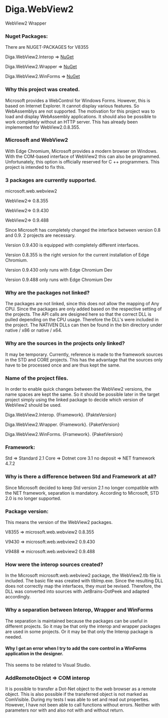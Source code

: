 # Diga.WebView2
WebView2 Wrapper

### Nuget Packages:
There are NUGET-PACKAGES for V8355

Diga.WebView2.Interop => [NuGet](https://www.nuget.org/packages/Diga.WebView2.Interop/ "NuGet")

Diga.WebView2.Wrapper => [NuGet](https://www.nuget.org/packages/Diga.WebView2.Wrapper/ "NuGet")

Diga.WebView2.WinForms => [NuGet](https://www.nuget.org/packages/Diga.WebView2.WinForms/ "NuGet")


### Why this project was created.
Microsoft provides a WebControl for Windows Forms.
However, this is based on Internet Explorer. It cannot display various features.
So WebAssemblys are not supported.
The motivation for this project was to load and display WebAssembly applications.
It should also be possible to work completely without an HTTP server.
This has already been implemented for WebView2.0.8.355.

### Microsoft and WebView2
With Edge Chromium, Microsoft provides a modern browser on Windows.
With the COM-based interface of WebView2 this can also be programmed.
Unfortunately, this option is officially reserved for C ++ programmers.
This project is intended to fix this.

### 3 packages are currently supported.
microsoft.web.webview2

WebView2=> 0.8.355

WebView2=> 0.9.430

WebView2=> 0.9.488

Since Microsoft has completely changed the interface between version 0.8 and 0.9.
2 projects are necessary.

Version 0.9.430 is equipped with completely different interfaces.

Version 0.8.355 is the right version for the current installation of Edge Chromium.

Version 0.9.430 only runs with Edge Chromium Dev

Version 0.9.488 only runs with Edge Chromium Dev


### Why are the packages not linked?
The packages are not linked, since this does not allow the mapping of Any CPU.
Since the packages are only added based on the respective setting of the projects.
The API calls are designed here so that the correct DLL is pulled depending on the CPU usage.
Therefore the DLL's were included in the project.
The NATIVEN DLLs can then be found in the bin directory under native / x86 or native / x64.

### Why are the sources in the projects only linked?
It may be temporary.
Currently, reference is made to the framework sources in the STD and CORE projects.
This has the advantage that the sources only have to be processed once and are thus kept the same.

### Name of the project files.
In order to enable quick changes between the WebView2 versions, the name spaces are kept the same.
So it should be possible later in the target project simply using the
linked package to decide which version of WebView2 should be used.

Diga.WebView2.Interop. {Framework}. {PakteVersion}

Diga.WebView2.Wrapper. {Framework}. {PaketVersion}

Diga.WebView2.WinForms. {Framework}. {PaketVersion}


### Framework:
Std => Standard 2.1
Core => Dotnet core 3.1
no deposit => NET framework 4.7.2

### Why is there a difference between Std and Framework at all?
Since Microsoft decided to keep Std version 2.1 no longer compatible with the NET framework,
separation is mandatory.
According to Microsoft, STD 2.0 is no longer supported.

### Package version:
This means the version of the WebView2 packages.

V8355 => microsoft.web.webview2 0.8.355

V9430 => microsoft.web.webview2 0.9.430

V9488 => microsoft.web.webview2 0.9.488


### How were the interop sources created?
In the Microsoft microsoft.web.webview2 package, the WebView2.tlb file is included.
The basic file was created with tlbImp.exe.
Since the resulting DLL does not correctly map the interfaces, they must be revised.
Therefore, the DLL was converted into sources with JetBrains-DotPeek and adapted accordingly.

### Why a separation between Interop, Wrapper and WinForms
The separation is maintained because the packages can be useful in different projects.
So it may be that only the interop and wrapper packages are used in some projects.
Or it may be that only the Interop package is needed.

#### Why I get an error when I try to add the core control in a WinForms application in the designer.
This seems to be related to Visual Studio.

### AddRemoteObject => COM interop
It is possible to transfer a Dot-Net object to the web browser as a remote object. This is also possible if the transferred object is not marked as ComVisible. During my tests I was able to set and read out properties. However, I have not been able to call functions without errors. Neither with parameters nor with and also not with and without return.




